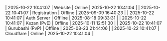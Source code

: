 | 2025-10-22 10:41:07 | Website | Online | 2025-10-22 10:41:04 |
| 2025-10-22 10:41:07 | Registration | Offline | 2025-09-09 16:40:23 |
| 2025-10-22 10:41:07 | Auth Server | Offline | 2025-08-18 09:33:31 |
| 2025-10-22 10:41:07 | Kezan (PvE) | Offline | 2025-10-11 12:51:30 |
| 2025-10-22 10:41:07 | Gurubashi (PvP) | Offline | 2025-08-23 21:44:06 |
| 2025-10-22 10:41:07 | Cloudflare | Online | 2025-10-22 10:41:04 |

